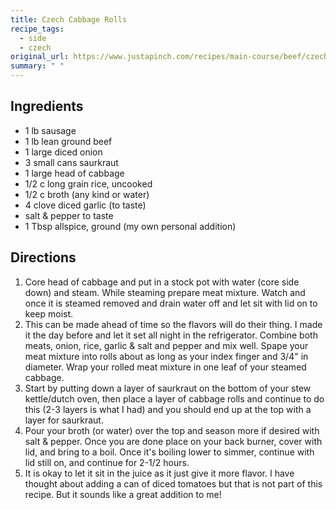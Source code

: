 ```yaml
---
title: Czech Cabbage Rolls
recipe_tags:
  - side
  - czech
original_url: https://www.justapinch.com/recipes/main-course/beef/czech-cabbage-rolls.html
summary: " "
---
```


## Ingredients
* 1 lb sausage
* 1 lb lean ground beef
* 1 large diced onion
* 3 small cans saurkraut
* 1 large head of cabbage
* 1/2 c long grain rice, uncooked
* 1/2 c broth (any kind or water)
* 4 clove diced garlic (to taste)
* salt & pepper to taste
* 1 Tbsp allspice, ground (my own personal addition)

## Directions
1. Core head of cabbage and put in a stock pot with water (core side down) and steam. While steaming prepare meat mixture. Watch and once it is steamed removed and drain water off and let sit with lid on to keep moist.
2. This can be made ahead of time so the flavors will do their thing. I made it the day before and let it set all night in the refrigerator. Combine both meats, onion, rice, garlic & salt and pepper and mix well. Spape your meat mixture into rolls about as long as your index finger and 3/4" in diameter. Wrap your rolled meat mixture in one leaf of your steamed cabbage.
3. Start by putting down a layer of saurkraut on the bottom of your stew kettle/dutch oven, then place a layer of cabbage rolls and continue to do this (2-3 layers is what I had) and you should end up at the top with a layer for saurkraut.
4. Pour your broth (or water) over the top and season more if desired with salt & pepper. Once you are done place on your back burner, cover with lid, and bring to a boil. Once it's boiling lower to simmer, continue with lid still on, and continue for 2-1/2 hours.
5. It is okay to let it sit in the juice as it just give it more flavor. I have thought about adding a can of diced tomatoes but that is not part of this recipe. But it sounds like a great addition to me!